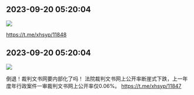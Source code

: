 
## 2023-09-20 05:20:04

![](assets/xhsyp/20250319_122800_880669.jpg) 


https://t.me/xhsyp/11848

## 2023-09-20 05:20:04

![](assets/xhsyp/20250319_122800_880790.jpg) 

倒退！裁判文书网要内部化了吗！
法院裁判文书网上公开率断崖式下跌，上一年度年行政案件一审裁判文书网上公开率仅0.06%。
https://t.me/xhsyp/11847

